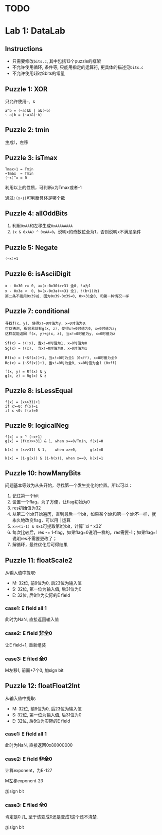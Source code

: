 # TODO



# Lab 1: DataLab

## Instructions

- 只需要修改`bits.c`, 其中包括13个puzzle的框架
- 不允许使用循环, 条件等, 只能用指定的运算符, 更具体的描述见`bits.c`
- 不允许使用超过8bits的常量

## Puzzle 1: XOR

只允许使用`~, &`

```
a^b = (~a)&b | a&(~b)
~ a|b = (~a)&(~b)
```



## Puzzle 2: tmin

生成1，左移

## Puzzle 3: isTmax

```
Tmax+1 = Tmin
~Tmax  = Tmin
(~x)^x = 0
```

利用以上的性质，可判断x为Tmax或者-1

通过`!(x+1)`可判断具体是哪个数

## Puzzle 4: allOddBits

1. 利用`0xAA`和左移生成`0xAAAAAAAA`
2. `(x & 0xAA) ^ 0xAA=0`，说明x的奇数位全为1，否则说明x不满足条件

## Puzzle 5: Negate

`(~x)+1`

## Puzzle 6: isAsciiDigit

```
x - 0x30 >= 0, a=(x-0x30)>>31 全0, !a为1
x - 0x3a <  0, b=(x-0x3a)>>31 全1, !(b+1)为1
第二条不能用0x39减, 因为0x39-0x39=0, 0>>31全0, 和第一种情况一样
```

## Puzzle 7: conditional

```
寻找f(x, y), 使得x!=0时值为y, x=0时值为0; 
可以猜测, 很容易就有g(x, z), 使得x!=0时值为0, x=0时值为z;
这样就能返回 f(x, y)+g(x, z), 当x!=0时值为y, x=0时值为z

Sf(x) = !(!x), 当x!=0时值为1, x=0时值为0
Sg(x) = !(x),  当x!=0时值为0, x=0时值为1

Rf(x) = (~Sf(x))+1, 当x!=0时为全1 (0xff), x=0时值为全0
Rg(x) = (~Sf(x))+1, 当x!=0时为全0, x=0时值为全1 (0xff)

f(x, y) = Rf(x) & y
g(x, z) = Rg(x) & z
```

## Puzzle 8: isLessEqual

```
f(x) = (x>>31)+1
if x>=0: f(x)=1
if x <0: f(x)=0 
```

## Puzzle 9: logicalNeg

```
f(x) = x ^ (~x+1)
g(x) = (f(x)>>31) & 1, when x==0/Tmin, f(x)=0

h(x) = (x>>31) & 1,    when x>=0,      g(x)=0

k(x) = (1-g(x)) & (1-h(x)), when x==0, k(x)=1
```

## Puzzle 10: howManyBits

问题基本等效为从头开始，寻找第一个发生变化的位置。所以可以：

1. 记住第一个bit
2. 设置一个flag，为了方便，让flag初始为0
3. res初始值为32
4. 从第二个bit开始遍历，直到最后一个bit，如果某个bit和第一个bit不一样，就永久地改变flag，可以用 | 运算
5. `x>>(i-1) & 0x1`可提取第i位bit，计算``xi ^ x32`
6. 每次比较后，res -= 1-flag，如果flag=0说明一样的，res需要-1；如果flag=1说明res不需要更改了；
7. 解循环，最终优化后可得结果

## Puzzle 11: floatScale2

从输入值中提取:

- M: 32位, 前9位为0, 后23位为输入值
- S: 32位, 第一位为输入值, 后31位为0
- E: 32位, 后8位为实际的E field

### case1: E field all 1

此时为NaN, 直接返回输入值

### case2: E field 非全0

让E field+1, 重新组装

### case3: E filed 全0

M左移1, 前面+7个0, 加sign bit

## Puzzle 12: floatFloat2Int

从输入值中提取:

- M: 32位, 前9位为0, 后23位为输入值
- S: 32位, 第一位为输入值, 后31位为0
- E: 32位, 后8位为实际的E field

### case1: E field all 1

此时为NaN, 直接返回0x80000000

### case2: E field 非全0

计算exponent，为E-127

M左移exponent-23

加sign bit

### case3: E filed 全0

肯定是0.几, 至于该变成0还是变成1这个还不清楚.

加sign bit
